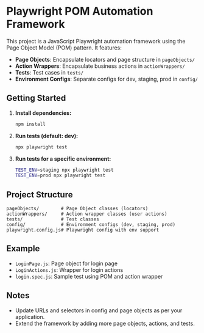 # Playwright POM Automation Framework

This project is a JavaScript Playwright automation framework using the Page Object Model (POM) pattern. It features:

- **Page Objects**: Encapsulate locators and page structure in `pageObjects/`
- **Action Wrappers**: Encapsulate business actions in `actionWrappers/`
- **Tests**: Test cases in `tests/`
- **Environment Configs**: Separate configs for dev, staging, prod in `config/`

## Getting Started

1. **Install dependencies:**
   ```sh
   npm install
   ```

2. **Run tests (default: dev):**
   ```sh
   npx playwright test
   ```

3. **Run tests for a specific environment:**
   ```sh
   TEST_ENV=staging npx playwright test
   TEST_ENV=prod npx playwright test
   ```

## Project Structure

```
pageObjects/        # Page Object classes (locators)
actionWrappers/     # Action wrapper classes (user actions)
tests/              # Test classes
config/             # Environment configs (dev, staging, prod)
playwright.config.js# Playwright config with env support
```

## Example
- `LoginPage.js`: Page object for login page
- `LoginActions.js`: Wrapper for login actions
- `login.spec.js`: Sample test using POM and action wrapper

## Notes
- Update URLs and selectors in config and page objects as per your application.
- Extend the framework by adding more page objects, actions, and tests.
